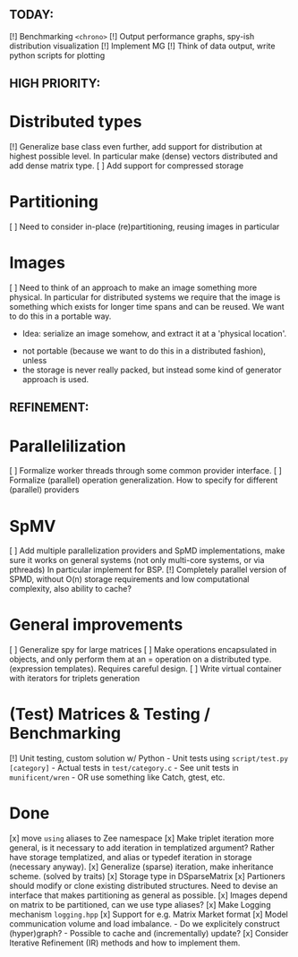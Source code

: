 TODAY:
------

[!] Benchmarking `<chrono>` 
[!] Output performance graphs, spy-ish distribution visualization
[!] Implement MG
[!] Think of data output, write python scripts for plotting


HIGH PRIORITY:
--------------

# Distributed types
[!] Generalize base class even further, add support for distribution at highest
possible level. In particular make (dense) vectors distributed and add
dense matrix type.
[ ] Add support for compressed storage

# Partitioning
[ ] Need to consider in-place (re)partitioning, reusing images in particular

# Images
[ ] Need to think of an approach to make an image something more physical.
In particular for distributed systems we require that the image is something
which exists for longer time spans and can be reused. We want to do this in
a portable way.
- Idea: serialize an image somehow, and extract it at a 'physical location'.
 * not portable (because we want to do this in a distributed fashion), unless
 * the storage is never really packed, but instead some kind of generator
   approach is used.

REFINEMENT:
-----------

# Parallelilization
[ ] Formalize worker threads through some common provider interface.
[ ] Formalize (parallel) operation generalization. How to specify for different
(parallel) providers
    
# SpMV
[ ] Add multiple parallelization providers and SpMD implementations, make sure
it works on general systems (not only multi-core systems, or via pthreads)
In particular implement for BSP.
[!] Completely parallel version of SPMD, without O(n) storage
requirements and low computational complexity, also ability to cache?

# General improvements
[ ] Generalize spy for large matrices
[ ] Make operations encapsulated in objects, and only perform them at an
= operation on a distributed type. (expression templates).  Requires careful
design.
[ ] Write virtual container with iterators for triplets generation

# (Test) Matrices & Testing / Benchmarking
[!] Unit testing, custom solution w/ Python
    - Unit tests using `script/test.py [category]`
    - Actual tests in  `test/category.c`
    - See unit tests in `munificent/wren`
    - OR use something like Catch, gtest, etc.

# Done
[x] move `using` aliases to Zee namespace
[x] Make triplet iteration more general, is it necessary to add iteration in
templatized argument? Rather have storage templatized, and alias or typedef
iteration in storage (necessary anyway).
[x] Generalize (sparse) iteration, make inheritance scheme. (solved by traits)
[x] Storage type in DSparseMatrix
[x] Partioners should modify or clone existing distributed structures.
Need to devise an interface that makes partitioning as general as possible.
[x] Images depend on matrix to be partitioned, can we use type aliases?
[x] Make Logging mechanism `logging.hpp`
[x] Support for e.g. Matrix Market format
[x] Model communication volume and load imbalance.
    - Do we explicitely construct (hyper)graph?
    - Possible to cache and (incrementally) update?
[x] Consider Iterative Refinement (IR) methods and how to implement them.

